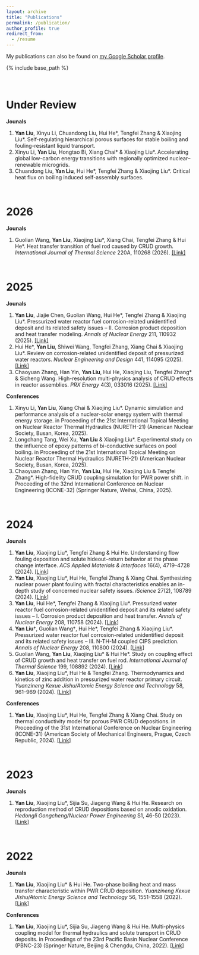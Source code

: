 ```yaml
---
layout: archive
title: "Publications"
permalink: /publication/
author_profile: true
redirect_from:
  - /resume
---
```


<div class="wordwrap">My publications can also be found on <a href="{{ site.author.googlescholar }}">my Google Scholar profile</a>.</div>


{% include base_path %}

<div style="height: 1.5em;"></div>

Under Review
===
**Jounals**
1. **Yan Liu**, Xinyu Li, Chuandong Liu, Hui He\*, Tengfei Zhang & Xiaojing Liu\*. Self-regulating hierarchical porous surfaces for stable boiling and fouling-resistant liquid transport.
2. Xinyu Li, **Yan Liu**, Hongtao Bi, Xiang Chai\* & Xiaojing Liu\*. Accelerating global low-carbon energy transitions with regionally optimized nuclear–renewable microgrids.
3. Chuandong Liu, **Yan Liu**, Hui He\*, Tengfei Zhang & Xiaojing Liu\*. Critical heat flux on boiling induced self-assembly surfaces.

<div style="height: 1.0em;"></div>

2026
===
**Jounals**
1. Guolian Wang, **Yan Liu**, Xiaojing Liu\*, Xiang Chai, Tengfei Zhang & Hui He\*. Heat transfer transition of fuel rod caused by CRUD growth. *International Journal of Thermal Science* 220A, 110268 (2026). [[Link]](https://www.sciencedirect.com/science/article/pii/S1290072925005915)

<div style="height: 1.0em;"></div>

2025
===
**Jounals**
1. **Yan Liu**, Jiajie Chen, Guolian Wang, Hui He\*, Tengfei Zhang & Xiaojing Liu\*. Pressurized water reactor fuel corrosion-related unidentified deposit and its related safety issues – II. Corrosion product deposition and heat transfer modeling. *Annals of Nuclear Energy* 211, 110932 (2025). [[Link]](https://www.sciencedirect.com/science/article/pii/S0306454924005954)
2. Hui He\*, **Yan Liu**, Shiwei Wang, Tengfei Zhang, Xiang Chai & Xiaojing Liu\*. Review on corrosion-related unidentified deposit of pressurized water reactors. *Nuclear Engineering and Design* 441, 114095 (2025). [[Link]](https://www.sciencedirect.com/science/article/pii/S0029549325002729)
3. Chaoyuan Zhang, Han Yin, **Yan Liu**, Hui He, Xiaojing Liu, Tengfei Zhang\* & Sicheng Wang. High-resolution multi-physics analysis of CRUD effects in reactor assemblies. *PRX Energy* 4(3), 033016 (2025). [[Link]](https://link.aps.org/doi/10.1103/nqhj-dppn)
   
**Conferences**
1. Xinyu Li, **Yan Liu**, Xiang Chai & Xiaojing Liu\*. Dynamic simulation and performance analysis of a nuclear-solar energy system with thermal energy storage. in Proceeding of the 21st International Topical Meeting on Nuclear Reactor Thermal Hydraulics (NURETH-21) (American Nuclear Society, Busan, Korea, 2025).
2. Longchang Tang, Wei Xu, **Yan Liu** & Xiaojing Liu\*. Experimental study on the influence of epoxy patterns of bi-conductive surfaces on pool boiling. in Proceeding of the 21st International Topical Meeting on Nuclear Reactor Thermal Hydraulics (NURETH-21) (American Nuclear Society, Busan, Korea, 2025).
3. Chaoyuan Zhang, Han Yin, **Yan Liu**, Hui He, Xiaojing Liu & Tengfei Zhang\*. High-fidelity CRUD coupling simulation for PWR power shift. in Proceeding of the 32nd International Conference on Nuclear Engineering (ICONE-32) (Springer Nature, Weihai, China, 2025).

<div style="height: 1.0em;"></div>

2024
===
**Jounals**
1. **Yan Liu**, Xiaojing Liu\*, Tengfei Zhang & Hui He. Understanding flow fouling deposition and solute hideout–return behavior at the phase change interface. *ACS Applied Materials & Interfaces* 16(4), 4719–4728 (2024). [[Link]](https://pubs.acs.org/doi/10.1021/acsami.3c16345)
2. **Yan Liu**, Xiaojing Liu\*, Hui He, Tengfei Zhang & Xiang Chai. Synthesizing nuclear power plant fouling with fractal characteristics enables an in-depth study of concerned nuclear safety issues. *iScience* 27(2), 108789 (2024). [[Link]](https://www.cell.com/iscience/abstract/S2589-0042(24)00010-5)
3. **Yan Liu**, Hui He\*, Tengfei Zhang & Xiaojing Liu\*. Pressurized water reactor fuel corrosion-related unidentified deposit and its related safety issues – I. Corrosion product deposition and heat transfer. *Annals of Nuclear Energy* 208, 110758 (2024). [[Link]](https://www.sciencedirect.com/science/article/pii/S0306454924004213)
4. **Yan Liu**†, Guolian Wang†, Hui He\*, Tengfei Zhang & Xiaojing Liu\*. Pressurized water reactor fuel corrosion-related unidentified deposit and its related safety issues – III. N-TH-M coupled CIPS prediction. *Annals of Nuclear Energy* 208, 110800 (2024). [[Link]](https://www.sciencedirect.com/science/article/pii/S0306454924004638)
5. Guolian Wang, **Yan Liu**, Xiaojing Liu\* & Hui He\*. Study on coupling effect of CRUD growth and heat transfer on fuel rod. *International Journal of Thermal Science* 199, 108892 (2024). [[Link]](https://www.sciencedirect.com/science/article/pii/S1290072924000140)
6. **Yan Liu**, Xiaojing Liu\*, Hui He & Tengfei Zhang. Thermodynamics and kinetics of zinc addition in pressurized water reactor primary circuit. *Yuanzineng Kexue Jishu/Atomic Energy Science and Technology* 58, 961–969 (2024). [[Link]](https://yznkxjs.xml-journal.net/en/article/id/a4fc5db1-8bc5-4acf-88b2-eaa9ddf59182)
   
**Conferences**
1. **Yan Liu**, Xiaojing Liu\*, Hui He, Tengfei Zhang & Xiang Chai. Study on thermal conductivity model for porous PWR CRUD depositions. in Proceeding of the 31st International Conference on Nuclear Engineering (ICONE-31) (American Society of Mechanical Engineers, Prague, Czech Republic, 2024). [[Link]](https://dx.doi.org/10.1115/ICONE31-134562)

<div style="height: 1.0em;"></div>

2023
===
**Jounals**
1. **Yan Liu**, Xiaojing Liu\*, Sijia Su, Jiageng Wang & Hui He. Research on reproduction method of CRUD depositions based on anodic oxidation. *Hedongli Gongcheng/Nuclear Power Engineering* S1, 46-50 (2023). [[Link]](https://hdlgc.xml-journal.net/en/article/doi/10.13832/j.jnpe.2023.S1.0046)
<div style="height: 1.0em;"></div>

2022
===
**Jounals**
1. **Yan Liu**, Xiaojing Liu\* & Hui He. Two-phase boiling heat and mass transfer characteristic within PWR CRUD deposition. *Yuanzineng Kexue Jishu/Atomic Energy Science and Technology* 56, 1551-1558 (2022). [[Link]](https://yznkxjs.xml-journal.net/en/article/doi/10.7538/yzk.2022.youxian.0391)
   
**Conferences**
1. **Yan Liu**, Xiaojing Liu\*, Sijia Su, Jiageng Wang & Hui He. Multi-physics coupling model for thermal hydraulics and solute transport in CRUD deposits. in Proceedings of the 23rd Pacific Basin Nuclear Conference (PBNC-23) (Springer Nature, Beijing & Chengdu, China, 2022). [[Link]](https://link.springer.com/chapter/10.1007/978-981-99-1023-6_35)

<div style="height: 1.0em;"></div>
